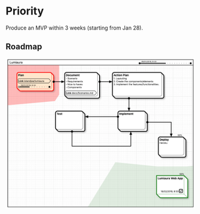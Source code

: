 # Priority

Produce an MVP within 3 weeks (starting from Jan 28).


## Roadmap

![](assets/20190201104103.png)